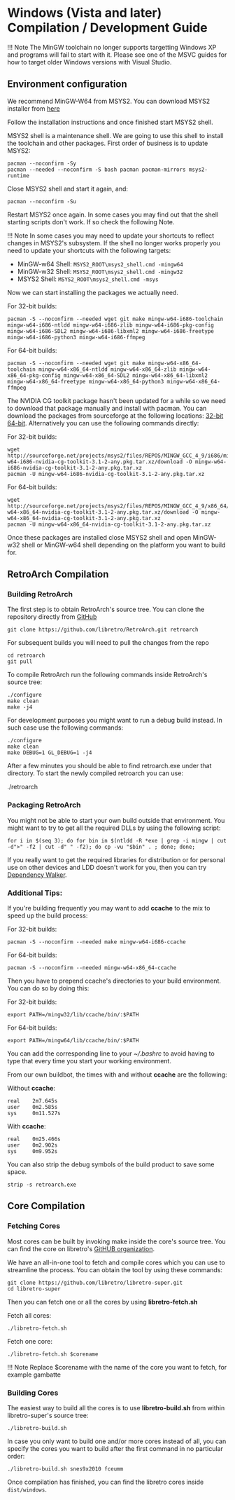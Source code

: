 # Windows (Vista and later) Compilation / Development Guide

!!! Note
    The MinGW toolchain no longer supports targetting Windows XP and programs will fail to start with it.
    Please see one of the MSVC guides for how to target older Windows versions with Visual Studio.

## Environment configuration

We recommend MinGW-W64 from MSYS2. You can download MSYS2 installer from [here](http://msys2.github.io/)

Follow the installation instructions and once finished start MSYS2 shell.

MSYS2 shell is a maintenance shell. We are going to use this shell to install the toolchain and other packages. First order of business is to update MSYS2:

    pacman --noconfirm -Sy
    pacman --needed --noconfirm -S bash pacman pacman-mirrors msys2-runtime

Close MSYS2 shell and start it again, and:

    pacman --noconfirm -Su

Restart MSYS2 once again. In some cases you may find out that the shell starting scripts don't work. If so check the following Note.

!!! Note
    In some cases you may need to update your shortcuts to reflect changes in MSYS2's subsystem. If the shell no longer works properly you need to update your shortcuts with the following targets:

- MinGW-w64 Shell: `MSYS2_ROOT\msys2_shell.cmd -mingw64`
- MinGW-w32 Shell: `MSYS2_ROOT\msys2_shell.cmd -mingw32`
- MSYS2 Shell: `MSYS2_ROOT\msys2_shell.cmd -msys`

Now we can start installing the packages we actually need.

For 32-bit builds:

    pacman -S --noconfirm --needed wget git make mingw-w64-i686-toolchain mingw-w64-i686-ntldd mingw-w64-i686-zlib mingw-w64-i686-pkg-config mingw-w64-i686-SDL2 mingw-w64-i686-libxml2 mingw-w64-i686-freetype mingw-w64-i686-python3 mingw-w64-i686-ffmpeg

For 64-bit builds:

    pacman -S --noconfirm --needed wget git make mingw-w64-x86_64-toolchain mingw-w64-x86_64-ntldd mingw-w64-x86_64-zlib mingw-w64-x86_64-pkg-config mingw-w64-x86_64-SDL2 mingw-w64-x86_64-libxml2 mingw-w64-x86_64-freetype mingw-w64-x86_64-python3 mingw-w64-x86_64-ffmpeg

The NVIDIA CG toolkit package hasn't been updated for a while so we need to download that package manually and install with pacman. You can download the packages from sourceforge at the following locations: [32-bit](http://sourceforge.net/projects/msys2/files/REPOS/MINGW_GCC_4_9/i686/mingw-w64-i686-nvidia-cg-toolkit-3.1-2-any.pkg.tar.xz/download) [64-bit](http://sourceforge.net/projects/msys2/files/REPOS/MINGW_GCC_4_9/x86_64/mingw-w64-x86_64-nvidia-cg-toolkit-3.1-2-any.pkg.tar.xz/download). Alternatively you can use the following commands directly:

For 32-bit builds:

    wget http://sourceforge.net/projects/msys2/files/REPOS/MINGW_GCC_4_9/i686/mingw-w64-i686-nvidia-cg-toolkit-3.1-2-any.pkg.tar.xz/download -O mingw-w64-i686-nvidia-cg-toolkit-3.1-2-any.pkg.tar.xz
    pacman -U mingw-w64-i686-nvidia-cg-toolkit-3.1-2-any.pkg.tar.xz

For 64-bit builds:

    wget http://sourceforge.net/projects/msys2/files/REPOS/MINGW_GCC_4_9/x86_64/mingw-w64-x86_64-nvidia-cg-toolkit-3.1-2-any.pkg.tar.xz/download -O mingw-w64-x86_64-nvidia-cg-toolkit-3.1-2-any.pkg.tar.xz
    pacman -U mingw-w64-x86_64-nvidia-cg-toolkit-3.1-2-any.pkg.tar.xz

Once these packages are installed close MSYS2 shell and open MinGW-w32 shell or MinGW-w64 shell depending on the platform you want to build for.

## RetroArch Compilation
### Building RetroArch

The first step is to obtain RetroArch's source tree.
You can clone the repository directly from [GitHub](https://github.com/libretro/RetroArch)

    git clone https://github.com/libretro/RetroArch.git retroarch

For subsequent builds you will need to pull the changes from the repo

    cd retroarch
    git pull

To compile RetroArch run the following commands inside RetroArch's source tree:

    ./configure
    make clean
    make -j4

For development purposes you might want to run a debug build instead. In such case use the following commands:

    ./configure
    make clean
    make DEBUG=1 GL_DEBUG=1 -j4

After a few minutes you should be able to find retroarch.exe under that directory. To start the newly compiled retroarch you can use: 

   ./retroarch

### Packaging RetroArch

You might not be able to start your own build outside that environment. You might want to try to get all the required DLLs by using the following script:

    for i in $(seq 3); do for bin in $(ntldd -R *exe | grep -i mingw | cut -d">" -f2 | cut -d" " -f2); do cp -vu "$bin" . ; done; done;

If you really want to get the required libraries for distribution or for personal use on other devices and LDD doesn't work for you, then you can try [Dependency Walker](http://www.dependencywalker.com/). 

### Additional Tips:

If you're building frequently you may want to add **ccache** to the mix to speed up the build process: 

For 32-bit builds:

    pacman -S --noconfirm --needed make mingw-w64-i686-ccache

For 64-bit builds:

    pacman -S --noconfirm --needed mingw-w64-x86_64-ccache

Then you have to prepend ccache's directories to your build environment. You can do so by doing this:

For 32-bit builds:

    export PATH=/mingw32/lib/ccache/bin/:$PATH

For 64-bit builds:

    export PATH=/mingw64/lib/ccache/bin/:$PATH

You can add the corresponding line to your *~/.bashrc* to avoid having to type that every time you start your working environment.

From our own buildbot, the times with and without **ccache** are the following:

Without **ccache**:

    real    2m7.645s
    user    0m2.585s
    sys     0m11.527s

With **ccache**:

    real    0m25.466s
    user    0m2.902s
    sys     0m9.952s

You can also strip the debug symbols of the build product to save some space.

    strip -s retroarch.exe

## Core Compilation

### Fetching Cores

Most cores can be built by invoking make inside the core's source tree.
You can find the core on libretro's [GitHUB organization](https://github.com/libretro/). 

We have an all-in-one tool to fetch and compile cores which you can use to streamline the process.
You can obtain the tool by using these commands:

    git clone https://github.com/libretro/libretro-super.git
    cd libretro-super

Then you can fetch one or all the cores by using **libretro-fetch.sh**

Fetch all cores:

    ./libretro-fetch.sh

Fetch one core:

    ./libretro-fetch.sh $corename

!!! Note
     Replace $corename with the name of the core you want to fetch, for example gambatte

### Building Cores

The easiest way to build all the cores is to use **libretro-build.sh** from within libretro-super's source tree:

    ./libretro-build.sh

In case you only want to build one and/or more cores instead of all, you can specify the cores you want to build after the first command in no particular order:

    ./libretro-build.sh snes9x2010 fceumm

Once compilation has finished, you can find the libretro cores inside `dist/windows`.
